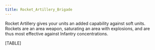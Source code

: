 ```yaml
---
title: Rocket_Artillery_Brigade
---
```

Rocket Artillery gives your units an added capability against soft
units. Rockets are an area weapon, saturating an area with explosions,
and are thus most effective against Infantry concentrations.

[TABLE]
